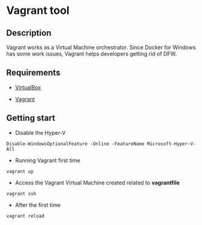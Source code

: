 # Vagrant tool
## Description

Vagrant works as a Virtual Machine orchestrator. Since Docker for Windows has some work issues, Vagrant helps developers getting rid of DFW.

## Requirements

- [VirtualBox](https://www.virtualbox.org/wiki/Downloads)

- [Vagrant](https://www.vagrantup.com/downloads.html)

## Getting start

- Disable the Hyper-V

`Disable-WindowsOptionalFeature -Online -FeatureName Microsoft-Hyper-V-All`

- Running Vagrant first time

`vagrant up`

- Access the Vagrant Virtual Machine created related to **vagrantfile**

`vagrant ssh`

- After the first time

`vagrant reload`
